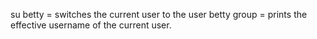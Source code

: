 su betty = switches the current user to the user betty
group =  prints the effective username of the current user.

